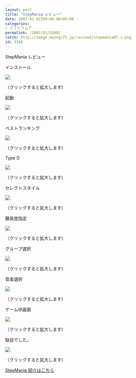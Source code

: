 ```yaml
---
layout: post
title: "StepMania レビュー"
date: 2007-01-01T09:00:00+09:00
categories:
- ソフトウェア
permalink: /2007/01/3188/
catch: http://image.moongift.jp/review4/stepmania07.s.png
id: 3160
---
```

StepMania レビュー  
<!--more-->

インストール

  

[![](http://image.moongift.jp/review4/stepmania01.s.png)](http://image.moongift.jp/review4/stepmania01.png)  
  
（クリックすると拡大します)

  

起動

  

[![](http://image.moongift.jp/review4/stepmania03.s.png)](http://image.moongift.jp/review4/stepmania03.png)  
  
（クリックすると拡大します)

  

ベストランキング

  

[![](http://image.moongift.jp/review4/stepmania04.s.png)](http://image.moongift.jp/review4/stepmania04.png)  
  
（クリックすると拡大します)

  

Type D

  

[![](http://image.moongift.jp/review4/stepmania05.s.png)](http://image.moongift.jp/review4/stepmania05.png)  
  
（クリックすると拡大します)

  

セレクトスタイル

  

[![](http://image.moongift.jp/review4/stepmania06.s.png)](http://image.moongift.jp/review4/stepmania06.png)  
  
（クリックすると拡大します)

  

難易度指定

  

[![](http://image.moongift.jp/review4/stepmania07.s.png)](http://image.moongift.jp/review4/stepmania07.png)  
  
（クリックすると拡大します)

  

グループ選択

  

[![](http://image.moongift.jp/review4/stepmania08.s.png)](http://image.moongift.jp/review4/stepmania08.png)  
  
（クリックすると拡大します)

  

音楽選択

  

[![](http://image.moongift.jp/review4/stepmania09.s.png)](http://image.moongift.jp/review4/stepmania09.png)  
  
（クリックすると拡大します)

  

ゲーム中画面

  

[![](http://image.moongift.jp/review4/stepmania10.s.png)](http://image.moongift.jp/review4/stepmania10.png)  
  
（クリックすると拡大します)

  

駄目でした。

  

[![](http://image.moongift.jp/review4/stepmania11.s.png)](http://image.moongift.jp/review4/stepmania11.png)  
  
（クリックすると拡大します)

  

[StepMania 紹介はこちら](http://oss.moongift.jp/intro/i-3180.html)

